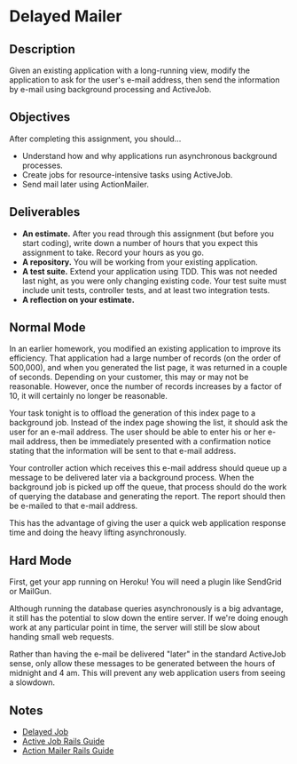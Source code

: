 # Delayed Mailer

## Description

Given an existing application with a long-running view, modify the application to ask for the user's e-mail address, then send the information by e-mail using background processing and ActiveJob.

## Objectives

After completing this assignment, you should...

* Understand how and why applications run asynchronous background processes.
* Create jobs for resource-intensive tasks using ActiveJob.
* Send mail later using ActionMailer.

## Deliverables

* **An estimate.**  After you read through this assignment (but before you start coding), write down a number of hours that you expect this assignment to take.  Record your hours as you go.
* **A repository.** You will be working from your existing application.
* **A test suite.** Extend your application using TDD.  This was not needed last night, as you were only changing existing code.  Your test suite must include unit tests, controller tests, and at least two integration tests.
* **A reflection on your estimate.**

## Normal Mode

In an earlier homework, you modified an existing application to improve its efficiency.  That application had a large number of records (on the order of 500,000), and when you generated the list page, it was returned in a couple of seconds.  Depending on your customer, this may or may not be reasonable.  However, once the number of records increases by a factor of 10, it will certainly no longer be reasonable.

Your task tonight is to offload the generation of this index page to a background job.  Instead of the index page showing the list, it should ask the user for an e-mail address.  The user should be able to enter his or her e-mail address, then be immediately presented with a confirmation notice stating that the information will be sent to that e-mail address.

Your controller action which receives this e-mail address should queue up a message to be delivered later via a background process.  When the background job is picked up off the queue, that process should do the work of querying the database and generating the report.  The report should then be e-mailed to that e-mail address.

This has the advantage of giving the user a quick web application response time and doing the heavy lifting asynchronously.

## Hard Mode

First, get your app running on Heroku!  You will need a plugin like SendGrid or MailGun.

Although running the database queries asynchronously is a big advantage, it still has the potential to slow down the entire server.  If we're doing enough work at any particular point in time, the server will still be slow about handing small web requests.

Rather than having the e-mail be delivered "later" in the standard ActiveJob sense, only allow these messages to be generated between the hours of midnight and 4 am.  This will prevent any web application users from seeing a slowdown.

## Notes

* [Delayed Job](https://github.com/collectiveidea/delayed_job)
* [Active Job Rails Guide](http://edgeguides.rubyonrails.org/active_job_basics.html)
* [Action Mailer Rails Guide](http://guides.rubyonrails.org/action_mailer_basics.html)
